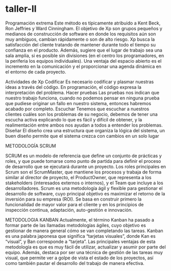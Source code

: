 taller-II
=========

Programación extrema
Este método es típicamente atribuido a Kent Beck, Ron Jeffries y Ward Cinningham. El objetivo de Xp son grupos pequeños y medianos de construcción de software en donde los requisitos aún son muy ambiguos, cambian rápidamente o son de alto riesgo. Xp busca la satisfacción del cliente tratando de mantener durante todo el tiempo su confianza en el producto. Además, sugiere que el lugar de trabajo sea una sala amplia, si es posible sin divisiones (en el centro los programadores, en la periferia los equipos individuales). Una ventaja del espacio abierto es el incremento en la comunicación y el proporcionar una agenda dinámica en el entorno de cada proyecto.

Actividades de Xp
Codificar
Es necesario codificar y plasmar nuestras ideas a través del código. En programación, el código expresa la interpretación del problema.
 Hacer pruebas
Las pruebas nos indican que nuestro trabajo funciona, cuando no podemos pensar en ninguna prueba que pudiese originar un fallo en nuestro sistema, entonces habremos acabado por completo.
Escuchar
Tenemos que escuchar a nuestros clientes cuáles son los problemas de su negocio, debemos de tener una escucha activa explicando lo que es fácil y difícil de obtener, y la realimentación entre ambos nos ayudan a todos a entender los problemas.
Diseñar
El diseño crea una estructura que organiza la lógica del sistema, un buen diseño permite que el sistema crezca con cambios en un solo lugar

METODOLOGÍA SCRUM

SCRUM es un modelo de referencia que define un conjunto de prácticas y roles, y que puede tomarse como punto de partida para definir el proceso de desarrollo que se ejecutará durante un proyecto. Los roles principales en Scrum son el ScrumMaster, que mantiene los procesos y trabaja de forma similar al director de proyecto, el ProductOwner, que representa a los stakeholders (interesados externos o internos), y el Team que incluye a los desarrolladores.
Scrum es una metodología ágil y flexible para gestionar el desarrollo de software, cuyo principal objetivo es maximizar el retorno de la inversión para su empresa (ROI). Se basa en construir primero la funcionalidad de mayor valor para el cliente y en los principios de inspección continua, adaptación, auto-gestión e innovación.


METODOLOGIA KANBAN
Actualmente, el término Kanban ha pasado a formar parte de las llamadas metodologías ágiles, cuyo objetivo es gestionar de manera general cómo se van completando las tareas. Kanban es una palabra japonesa que significa “tarjetas visuales”, donde Kan es “visual”, y Ban corresponde a “tarjeta”.
Las principales ventajas de esta metodología es que es muy fácil de utilizar, actualizar y asumir por parte del equipo. Además, destaca por ser una técnica de gestión de las tareas muy visual, que permite ver a golpe de vista el estado de los proyectos, así como también pautar el desarrollo del trabajo de manera efectiva.

